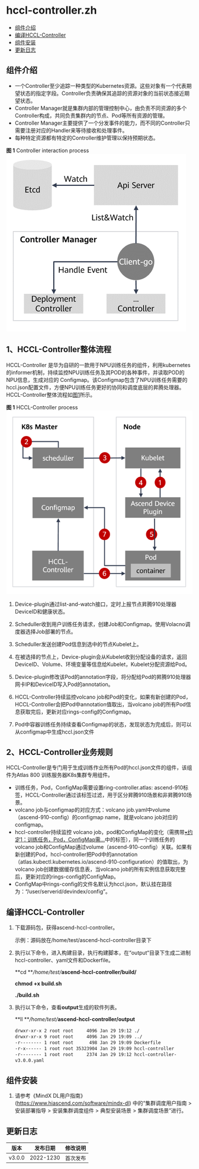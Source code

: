 # hccl-controller.zh
-   [组件介绍](#组件介绍.md)
-   [编译HCCL-Controller](#编译HCCL-Controller.md)
-   [组件安装](#组件安装.md)
-   [更新日志](#更新日志.md)
<h2 id="组件介绍.md">组件介绍</h2>

-   一个Controller至少追踪一种类型的Kubernetes资源。这些对象有一个代表期望状态的指定字段。Controller负责确保其追踪的资源对象的当前状态接近期望状态。
-   Controller Manager就是集群内部的管理控制中心，由负责不同资源的多个Controller构成，共同负责集群内的节点、Pod等所有资源的管理。
-   Controller Manager主要提供了一个分发事件的能力，而不同的Controller只需要注册对应的Handler来等待接收和处理事件。
-   每种特定资源都有特定的Controller维护管理以保持预期状态。

**图 1**  Controller interaction process<a name="fig14783175555117"></a>  
![](doc/images/Controller-interaction-process.png "Controller-interaction-process")

## 1、HCCL-Controller整体流程<a name="section2078393613277"></a>
HCCL-Controller 是华为自研的一款用于NPU训练任务的组件，利用kubernetes的informer机制，持续监控NPU训练任务及其POD的各种事件，并读取POD的NPU信息，生成对应的
Configmap。该Configmap包含了NPU训练任务需要的hccl.json配置文件，方便NPU训练任务更好的协同和调度底层的昇腾处理器。
HCCL-Controller整体流程如[图1](#fig13227145124720)所示。

**图 1**  HCCL-Controller process<a name="fig13227145124720"></a>  
![](doc/images/HCCL-Controller-process.png "HCCL-Controller-process")

1.  Device-plugin通过list-and-watch接口，定时上报节点昇腾910处理器DeviceID和健康状态。

2.  Scheduller收到用户训练任务请求，创建Job和Configmap。使用Volacno调度器选择Job部署的节点。

3.  Scheduller发送创建Pod信息到选中的节点Kubelet上。

4.  在被选择的节点上，Device-plugin会从Kubelet收到分配设备的请求，返回DeviceID、Volume、环境变量等信息给Kubelet，Kubelet分配资源给Pod。

5.  Device-plugin修改该Pod的annotation字段，将分配给Pod的昇腾910处理器网卡IP和DeviceID写入Pod的annotation。

6.  HCCL-Controller持续监控volcano job和Pod的变化，如果有新创建的Pod，HCCL-Controller会把Pod中annotation值取出，当volcano job的所有Pod信息获取完后，更新对应rings-config的Configmap。

7.  Pod中容器训练任务持续查看Configmap的状态，发现状态为完成后，则可以从configmap中生成hccl.json文件


## 2、HCCL-Controller业务规则<a name="section139091513611"></a>

HCCL-Controller是专门用于生成训练作业所有Pod的hccl.json文件的组件，该组件为Atlas 800 训练服务器K8s集群专用组件。

-   <a name="li121021418717"></a>训练任务，Pod，ConfigMap需要设置ring-controller.atlas: ascend-910标签，HCCL-Controller通过该标签过滤，用于区分昇腾910场景和非昇腾910场景。
-   volcano job与configmap的对应方式：volcano job.yaml中volume（ascend-910-config）的configmap name，就是volcano job对应的configmap。
-   hccl-controller持续监控 volcano job，pod和ConfigMap的变化（需携带[•约定1：训练任务，Pod，ConfigMap需...](#li121021418717)中的标签），同一个训练任务的volcano job和ConfigMap通过volume（ascend-910-config）关联。如果有新创建的Pod，hccl-controller把Pod中的annotation（atlas.kubectl.kubernetes.io/ascend-910-configuration）的值取出，为volcano job创建数据缓存信息表，当volcano job的所有实例信息获取完整后，更新对应的rings-config的ConfigMap。
-   ConfigMap中rings-config的文件名默认为hccl.json，默认挂在路径为：“/user/serverid/devindex/config”。

<h2 id="编译HCCL-Controller.md">编译HCCL-Controller</h2>

1.  下载源码包，获得ascend-hccl-controller。

    示例：源码放在/home/test/ascend-hccl-controller目录下

2.  执行以下命令，进入构建目录，执行构建脚本，在“output“目录下生成二进制hccl-controller、yaml文件和Dockerfile。

    **cd **_/home/test/_**ascend-hccl-controller/build/**

    **chmod +x build.sh**

    **./build.sh**

3.  执行以下命令，查看**output**生成的软件列表。

    **ll **_/home/test/_**ascend-hccl-controller/output**

    ```
    drwxr-xr-x 2 root root     4096 Jan 29 19:12 ./
    drwxr-xr-x 9 root root     4096 Jan 29 19:09 ../
    -r-------- 1 root root      498 Jan 29 19:09 Dockerfile
    -r-x------ 1 root root 35323904 Jan 29 19:09 hccl-controller
    -r-------- 1 root root     2374 Jan 29 19:12 hccl-controller-v3.0.0.yaml
    ```


<h2 id="组件安装.md">组件安装</h2>


1.  请参考《MindX DL用户指南》(https://www.hiascend.com/software/mindx-dl)
    中的“集群调度用户指南 > 安装部署指导 \> 安装集群调度组件 \> 典型安装场景 \> 集群调度场景”进行。

<h2 id="更新日志.md">更新日志</h2>

| 版本   | 发布日期   | 修改说明  |
| ---- | ---- | ---- |
| v3.0.0| 2022-1230    | 首次发布    |

